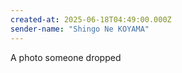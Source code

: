 ```yaml
---
created-at: 2025-06-18T04:49:00.000Z
sender-name: "Shingo Ne KOYAMA"
---
```


A photo someone dropped

